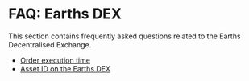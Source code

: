 # FAQ: Earths DEX

This section contains frequently asked questions related to the Earths Decentralised Exchange.

* [Order execution time](earths-dex/order-time.md)
* [Asset ID on the Earths DEX](earths-dex/asset-id.md)
